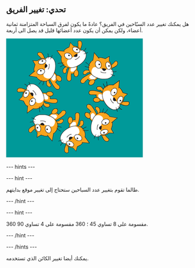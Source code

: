 ## تحدي: تغيير الفريق

هل يمكنك تغيير عدد السبّاحين في الفريق؟ عادةً ما يكون لفرق السباحة المتزامنة ثمانية أعضاء، ولكن يمكن أن يكون عدد أعضائها قليل قد يصل الى أربعة.

![8 سباحين قطط في الفريق](images/swim-eight.png)

--- hints ---


--- hint ---

طالما تقوم بتغيير عدد السباحين ستحتاج إلى تغيير موقع بدايتهم.

--- /hint ---

--- hint ---

360 مقسومة على 8 تساوي 45 ؛ 360 مقسومة على 4 تساوي 90.

--- /hint ---

--- /hints ---

يمكنك أيضا تغيير الكائن الذي تستخدمه. 
